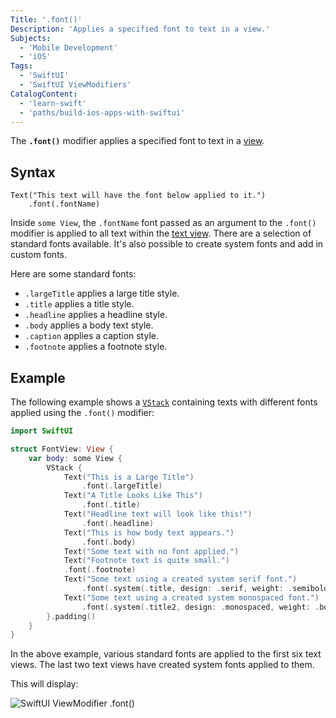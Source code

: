```yaml
---
Title: '.font()'
Description: 'Applies a specified font to text in a view.'
Subjects:
  - 'Mobile Development'
  - 'iOS'
Tags:
  - 'SwiftUI'
  - 'SwiftUI ViewModifiers'
CatalogContent:
  - 'learn-swift'
  - 'paths/build-ios-apps-with-swiftui'
---
```


The **`.font()`** modifier applies a specified font to text in a [view](https://www.codecademy.com/resources/docs/swiftui/views).

## Syntax

```pseudo
Text("This text will have the font below applied to it.")
    .font(.fontName)
```

Inside `some View`, the `.fontName` font passed as an argument to the `.font()` modifier is applied to all text within the [text view](https://www.codecademy.com/resources/docs/swiftui/views/text). There are a selection of standard fonts available. It's also possible to create system fonts and add in custom fonts.

Here are some standard fonts:

- `.largeTitle` applies a large title style.
- `.title` applies a title style.
- `.headline` applies a headline style.
- `.body` applies a body text style.
- `.caption` applies a caption style.
- `.footnote` applies a footnote style.

## Example

The following example shows a [`VStack`](https://www.codecademy.com/resources/docs/swiftui/views/vstack) containing texts with different fonts applied using the `.font()` modifier:

```swift
import SwiftUI

struct FontView: View {
    var body: some View {
        VStack {
            Text("This is a Large Title")
                .font(.largeTitle)
            Text("A Title Looks Like This")
                .font(.title)
            Text("Headline text will look like this!")
                .font(.headline)
            Text("This is how body text appears.")
                .font(.body)
            Text("Some text with no font applied.")
            Text("Footnote text is quite small.")
            .font(.footnote)
            Text("Some text using a created system serif font.")
                .font(.system(.title, design: .serif, weight: .semibold))
            Text("Some text using a created system monospaced font.")
                .font(.system(.title2, design: .monospaced, weight: .bold))
        }.padding()
    }
}
```

In the above example, various standard fonts are applied to the first six text views. The last two text views have created system fonts applied to them.

This will display:

![SwiftUI ViewModifier .font()](https://raw.githubusercontent.com/Codecademy/docs/main/media/swiftui-font.png)
